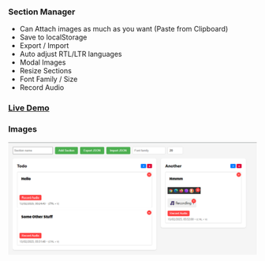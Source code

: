### Section Manager
- Can Attach images as much as you want (Paste from Clipboard)
- Save to localStorage
- Export / Import
- Auto adjust RTL/LTR languages
- Modal Images
- Resize Sections
- Font Family / Size
- Record Audio

### [Live Demo](https://ixjb94.github.io/section-manager/)

### Images
![Image](https://raw.githubusercontent.com/ixjb94/section-manager/master/img7.png "Image")
